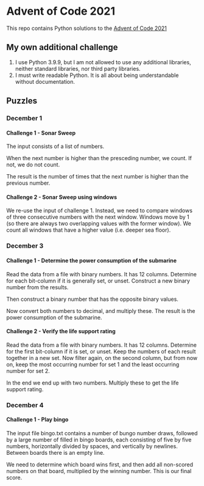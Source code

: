 # Advent of Code 2021

This repo contains Python solutions to the [Advent of Code 2021](https://adventofcode.com/2021/)

## My own additional challenge

1. I use Python 3.9.9, but I am not allowed to use any additional libraries, neither standard libraries, nor third party libraries.
2. I must write readable Python. It is all about being understandable without documentation.

## Puzzles

### December 1

#### Challenge 1 - Sonar Sweep

The input consists of a list of numbers.

When the next number is higher than the presceding number, we count. If not, we do not count.

The result is the number of times that the next number is higher than the previous number.

#### Challenge 2 - Sonar Sweep using windows

We re-use the input of challenge 1. Instead, we need to compare windows of three consecutive numbers with the next window. Windows move by 1 (so there are always two overlapping values with the former window). We count all windows that have a higher value (i.e. deeper sea floor).

### December 3

#### Challenge 1 - Determine the power consumption of the submarine

Read the data from a file with binary numbers. It has 12 columns. Determine for each bit-column if it is generally set, or unset. Construct a new binary number from the results.

Then construct a binary number that has the opposite binary values.

Now convert both numbers to decimal, and multiply these. The result is the power consumption of the submarine.

#### Challenge 2 - Verify the life support rating

Read the data from a file with binary numbers. It has 12 columns. Determine for the first bit-column if it is set, or unset. Keep the numbers of each result together in a new set. Now filter again, on the second column, but from now on, keep the most occurring number for set 1 and the least occurring number for set 2.

In the end we end up with two numbers. Multiply these to get the life support rating.

### December 4

#### Challenge 1 - Play bingo

The input file bingo.txt contains a number of bungo number draws, followed by a large number of filled in bingo boards, each consisting of five by five numbers, horizontally divided by spaces, and vertically by newlines. Between boards there is an empty line.

We need to determine which board wins first, and then add all non-scored numbers on that board, multiplied by the winning number. This is our final score.

